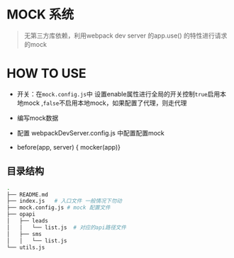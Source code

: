 # MOCK 系统
>  无第三方库依赖，利用webpack dev server 的app.use() 的特性进行请求的mock

# HOW TO USE

 * 开关：在`mock.config.js`中 设置enable属性进行全局的开关控制`true`启用本地mock ,`false`不启用本地mock，如果配置了代理，则走代理

 * 编写mock数据
 * 配置 webpackDevServer.config.js 中配置配置mock
 * before(app, server) { mocker(app)}

## 目录结构

```bash
.
├── README.md
├── index.js   # 入口文件 一般情况下勿动
├── mock.config.js # mock 配置文件
├── opapi
│   ├── leads
│   │   └── list.js  # 对应的api路径文件
│   ├── sms
│   │   └── list.js
└── utils.js
```
